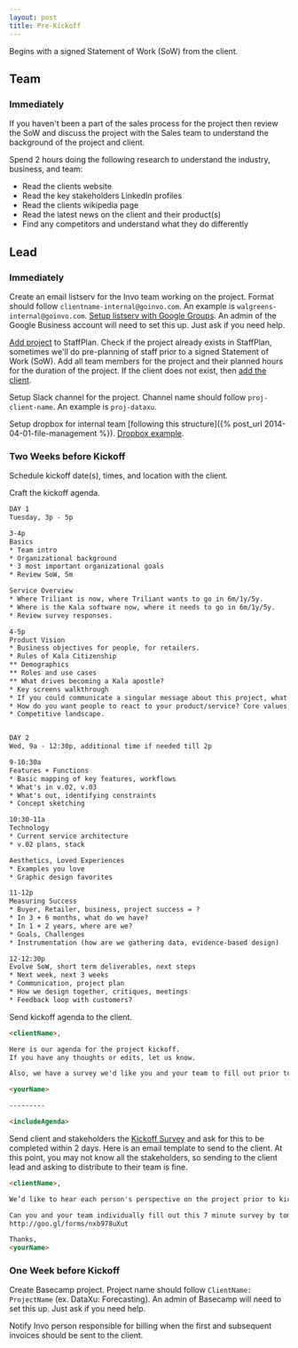 ```yaml
---
layout: post
title: Pre-Kickoff
---
```


Begins with a signed Statement of Work (SoW) from the client.

## Team 

### Immediately

If you haven't been a part of the sales process for the project then review the SoW and discuss the project with the Sales team to understand the background of the project and client. 

Spend 2 hours doing the following research to understand the industry, business, and team:
<ul>
	<li>Read the clients website</li>
	<li>Read the key stakeholders LinkedIn profiles</li>
	<li>Read the clients wikipedia page</li>
	<li>Read the latest news on the client and their product(s)</li>
	<li>Find any competitors and understand what they do differently</li>
</ul>



## Lead

### Immediately

Create an email listserv for the Invo team working on the project. Format should follow `clientname-internal@goinvo.com`. An example is `walgreens-internal@goinvo.com`. [Setup listserv with Google Groups](https://admin.google.com/goinvo.com/AdminHome?pli=1&fral=1#GroupList:). An admin of the Google Business account will need to set this up. Just ask if you need help.

[Add project](https://www.staffplan.com/projects/new) to StaffPlan. Check if the project already exists in StaffPlan, sometimes we'll do pre-planning of staff prior to a signed Statement of Work (SoW). Add all team members for the project and their planned hours for the duration of the project. If the client does not exist, then [add the client](https://www.staffplan.com/clients/new).

Setup Slack channel for the project. Channel name should follow `proj-client-name`. An example is `proj-dataxu`.  

Setup dropbox for internal team [following this structure]({% post_url 2014-04-01-file-management %}). [Dropbox example](https://www.dropbox.com/sh/4hqpdnf5nkquexu/AADJZTKqxU8hqhkZkCH8MWgva?dl=0).  

### Two Weeks before Kickoff

Schedule kickoff date(s), times, and location with the client.

Craft the kickoff agenda.

```html
DAY 1
Tuesday, 3p - 5p

3-4p
Basics
* Team intro
* Organizational background
* 3 most important organizational goals
* Review SoW, 5m

Service Overview
* Where Triliant is now, where Triliant wants to go in 6m/1y/5y.
* Where is the Kala software now, where it needs to go in 6m/1y/5y.
* Review survey responses.

4-5p
Product Vision
* Business objectives for people, for retailers.
* Rules of Kala Citizenship
** Demographics
** Roles and use cases
** What drives becoming a Kala apostle?
* Key screens walkthrough
* If you could communicate a singular message about this project, what would it be?
* How do you want people to react to your product/service? Core values, design principles.
* Competitive landscape.


DAY 2
Wed, 9a - 12:30p, additional time if needed till 2p

9-10:30a
Features + Functions
* Basic mapping of key features, workflows
* What's in v.02, v.03
* What's out, identifying constraints
* Concept sketching

10:30-11a
Technology
* Current service architecture
* v.02 plans, stack

Aesthetics, Loved Experiences
* Examples you love
* Graphic design favorites

11-12p
Measuring Success
* Buyer, Retailer, business, project success = ?
* In 3 + 6 months, what do we have?
* In 1 + 2 years, where are we?
* Goals, Challenges
* Instrumentation (how are we gathering data, evidence-based design)

12-12:30p
Evolve SoW, short term deliverables, next steps
* Next week, next 3 weeks
* Communication, project plan
* How we design together, critiques, meetings
* Feedback loop with customers?
```

Send kickoff agenda to the client.

```html
<clientName>,  

Here is our agenda for the project kickoff.
If you have any thoughts or edits, let us know.

Also, we have a survey we'd like you and your team to fill out prior to kickoff. We'll send the details over on <insertDaySent>.

<yourName>

---------

<includeAgenda>

```

Send client and stakeholders the [Kickoff Survey](http://goo.gl/forms/nxb978uXut) and ask for this to be completed within 2 days. Here is an email template to send to the client. At this point, you may not know all the stakeholders, so sending to the client lead and asking to distribute to their team is fine.

``` html
<clientName>,  

We’d like to hear each person's perspective on the project prior to kickoff and then refine that into a single message during the kickoff.

Can you and your team individually fill out this 7 minute survey by tomorrow?  
http://goo.gl/forms/nxb978uXut

Thanks,  
<yourName>
```

### One Week before Kickoff

Create Basecamp project. Project name should follow `ClientName: ProjectName` (ex. DataXu: Forecasting). An admin of Basecamp will need to set this up. Just ask if you need help.

Notify Invo person responsible for billing when the first and subsequent invoices should be sent to the client.  
